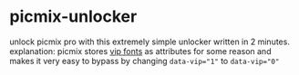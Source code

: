 # picmix-unlocker
unlock picmix pro with this extremely simple unlocker written in 2 minutes.
explanation: picmix stores <a href="https://fent.zyqunix.dev/raw/2025-09-24_20:31:53.png">vip fonts</a> as attributes for some reason and makes it very easy to bypass by changing `data-vip="1"` to `data-vip="0"`
